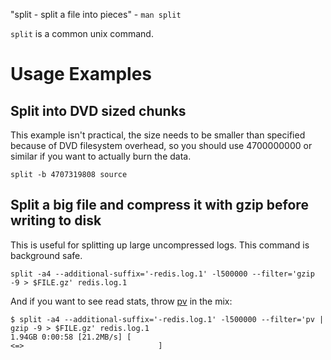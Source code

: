 "split - split a file into pieces" - `man split`

`split` is a common unix command.

# Usage Examples

## Split into DVD sized chunks

This example isn't practical, the size needs to be smaller than specified because of DVD filesystem overhead, so you should use 4700000000 or similar if you want to actually burn the data.

```
split -b 4707319808 source
```

## Split a big file and compress it with gzip before writing to disk

This is useful for splitting up large uncompressed logs. This command is background safe.

```
split -a4 --additional-suffix='-redis.log.1' -l500000 --filter='gzip -9 > $FILE.gz' redis.log.1
```

And if you want to see read stats, throw [pv](pv) in the mix:

```
$ split -a4 --additional-suffix='-redis.log.1' -l500000 --filter='pv | gzip -9 > $FILE.gz' redis.log.1
1.94GB 0:00:58 [21.2MB/s] [                                         <=>                              ]
```
